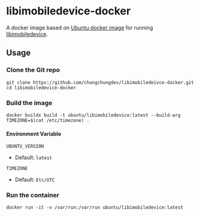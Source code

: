 # libimobiledevice-docker

A docker image based on [Ubuntu docker image](https://hub.docker.com/_/ubuntu) for
running [libimobiledevice](https://github.com/libimobiledevice/libimobiledevice).

## Usage

### Clone the Git repo

```shell
git clone https://github.com/chungchungdev/libimobiledeivce-docker.git
cd libimobiledevice-docker
```

### Build the image

```shell
docker buildx build -t ubuntu/libimobiledevice:latest --build-arg TIMEZONE=$(cat /etc/timezone) .
```

#### Environment Variable
`UBUNTU_VERSION`<br>
* Default: `latest`

`TIMEZONE`<br>
* Default: `Etc/UTC`

### Run the container

```shell
docker run -it -v /var/run:/var/run ubuntu/libimobiledevice:latest
```

